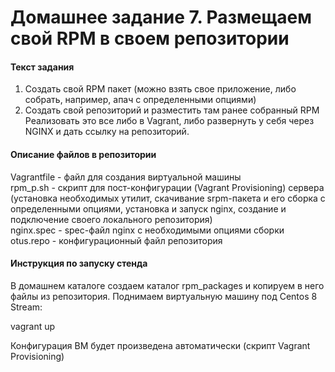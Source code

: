 # Домашнее задание 7. Размещаем свой RPM в своем репозитории
#### Текст задания
1) Создать свой RPM пакет (можно взять свое приложение, либо собрать, например,
апач с определенными опциями)  
2) Создать свой репозиторий и разместить там ранее собранный RPM  
Реализовать это все либо в Vagrant, либо развернуть у себя через NGINX и дать ссылку
на репозиторий.  

#### Описание файлов в репозитории

Vagrantfile - файл для создания виртуальной машины  
rpm_p.sh - скрипт для пост-конфигурации (Vagrant Provisioning) сервера (установка необходимых утилит, скачивание srpm-пакета и его сборка с определенными опциями, установка и запуск nginx, создание и подключение своего локального репозитория)  
nginx.spec - spec-файл nginx с необходимыми опциями сборки  
otus.repo - конфигурационный файл репозитория 
  
#### Инструкция по запуску стенда
В домашнем каталоге создаем каталог rpm_packages и копируем в него файлы из репозитория.
Поднимаем виртуальную машину под Centos 8 Stream:

vagrant up  

Конфигурация ВМ будет произведена автоматически (скрипт Vagrant Provisioning)
